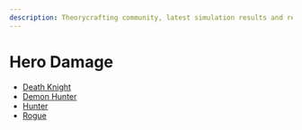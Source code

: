 ```yaml
---
description: Theorycrafting community, latest simulation results and resources -based on SimulationCraft- for World of Warcraft.
---
```


Hero Damage
===========

<ul>
  <li><a href="/death_knight">Death Knight</a></li>
  <li><a href="/demon_hunter">Demon Hunter</a></li>
  <!-- <li><a href="/druid">Druid</a></li> -->
  <li><a href="/hunter">Hunter</a></li>
  <!-- <li><a href="/mage">Mage</a></li>
  <li><a href="/monk">Monk</a></li>
  <li><a href="/paladin">Paladin</a></li>
  <li><a href="/priest">Priest</a></li> -->
  <li><a href="http://tc.ravenholdt.net/" target="_blank">Rogue</a></li>
  <!-- <li><a href="/shaman">Shaman</a></li>
  <li><a href="/warlock">Warlock</a></li>
  <li><a href="/warrior">Warrior</a></li> -->
</ul>
<a href>
